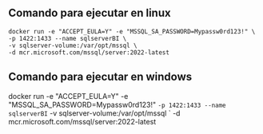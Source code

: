 ## Comando para ejecutar en linux
```docker
docker run -e "ACCEPT_EULA=Y" -e "MSSQL_SA_PASSWORD=Mypassw0rd123!" \
-p 1422:1433 --name sqlserverBI \
-v sqlserver-volume:/var/opt/mssql \
-d mcr.microsoft.com/mssql/server:2022-latest
```
## Comando para ejecutar en windows
docker run -e "ACCEPT_EULA=Y" -e "MSSQL_SA_PASSWORD=Mypassw0rd123!" `
-p 1422:1433 --name sqlserverBI `
-v sqlserver-volume:/var/opt/mssql `
-d mcr.microsoft.com/mssql/server:2022-latest